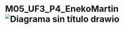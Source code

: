 # M05_UF3_P4_EnekoMartin![Diagrama sin título drawio](https://user-images.githubusercontent.com/92545226/235534186-3f07cebe-0711-4296-ac0f-f2333be74619.png)
